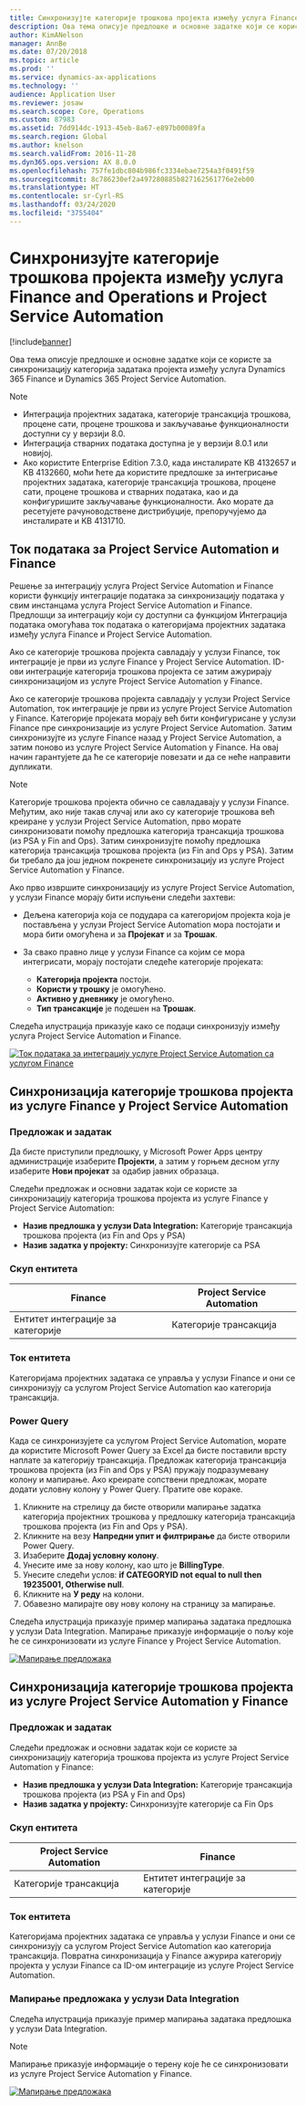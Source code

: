 ```yaml
---
title: Синхронизујте категорије трошкова пројекта између услуга Finance and Operations и Project Service Automation
description: Ова тема описује предлошке и основне задатке који се користе за синхронизацију категорија задатака пројекта између услуга Microsoft Dynamics 365 Finance и Dynamics 365 Project Service Automation.
author: KimANelson
manager: AnnBe
ms.date: 07/20/2018
ms.topic: article
ms.prod: ''
ms.service: dynamics-ax-applications
ms.technology: ''
audience: Application User
ms.reviewer: josaw
ms.search.scope: Core, Operations
ms.custom: 87983
ms.assetid: 7dd914dc-1913-45eb-8a67-e897b00089fa
ms.search.region: Global
ms.author: knelson
ms.search.validFrom: 2016-11-28
ms.dyn365.ops.version: AX 8.0.0
ms.openlocfilehash: 757fe1dbc804b986fc3334ebae7254a3f0491f59
ms.sourcegitcommit: 8c786230ef2a497280885b827162561776e2eb00
ms.translationtype: HT
ms.contentlocale: sr-Cyrl-RS
ms.lasthandoff: 03/24/2020
ms.locfileid: "3755404"
---
```

# <a name="synchronize-project-expense-categories-between-finance-and-operations-and-project-service-automation"></a>Синхронизујте категорије трошкова пројекта између услуга Finance and Operations и Project Service Automation

[!include[banner](../includes/banner.md)]

Ова тема описује предлошке и основне задатке који се користе за синхронизацију категорија задатака пројекта између услуга Dynamics 365 Finance и Dynamics 365 Project Service Automation.

> [!NOTE]
> - Интеграција пројектних задатака, категорије трансакција трошкова, процене сати, процене трошкова и закључавање функционалности доступни су у верзији 8.0.
> - Интеграција стварних података доступна је у верзији 8.0.1 или новијој.
> - Ако користите Enterprise Edition 7.3.0, када инсталирате KB 4132657 и KB 4132660, моћи ћете да користите предлошке за интегрисање пројектних задатака, категорије трансакција трошкова, процене сати, процене трошкова и стварних података, као и да конфигуришите закључавање функционалности. Ако морате да ресетујете рачуноводствене дистрибуције, препоручујемо да инсталирате и KB 4131710.

## <a name="data-flow-for-project-service-automation-and-finance"></a>Ток података за Project Service Automation и Finance

Решење за интеграцију услуга Project Service Automation и Finance користи функцију интеграције података за синхронизацију података у свим инстанцама услуга Project Service Automation и Finance. Предлошци за интеграцију који су доступни са функцијом Интеграција података омогућава ток података о категоријама пројектних задатака између услуга Finance и Project Service Automation.

Ако се категорије трошкова пројекта савладају у услузи Finance, ток интеграције је први из услуге Finance у Project Service Automation. ID-ови интеграције категорија трошкова пројекта се затим ажурирају синхронизацијом из услуге Project Service Automation у Finance.

Ако се категорије трошкова пројекта савладају у услузи Project Service Automation, ток интеграције је први из услуге Project Service Automation у Finance. Категорије пројеката морају већ бити конфигурисане у услузи Finance пре синхронизације из услуге Project Service Automation. Затим синхронизујте из услуге Finance назад у Project Service Automation, а затим поново из услуге Project Service Automation у Finance. На овај начин гарантујете да ће се категорије повезати и да се неће направити дупликати.

> [!NOTE]
> Категорије трошкова пројекта обично се савладавају у услузи Finance. Међутим, ако није такав случај или ако су категорије трошкова већ креиране у услузи Project Service Automation, прво морате синхронизовати помоћу предлошка категорија трансакција трошкова (из PSA у Fin and Ops). Затим синхронизујте помоћу предлошка категорија трансакција трошкова пројекта (из Fin and Ops у PSA). Затим би требало да још једном покренете синхронизацију из услуге Project Service Automation у Finance.
>
> Ако прво извршите синхронизацију из услуге Project Service Automation, у услузи Finance морају бити испуњени следећи захтеви:
>
> - Дељена категорија која се подудара са категоријом пројекта која је постављена у услузи Project Service Automation мора постојати и мора бити омогућена и за **Пројекат** и за **Трошак**.
> - За свако правно лице у услузи Finance са којим се мора интегрисати, морају постојати следеће категорије пројеката:
>
>     - **Категорија пројекта** постоји. 
>     - **Користи у трошку** је омогућено.
>     - **Активно у дневнику** је омогућено.
>     - **Тип трансакције** је подешен на **Трошак**.

Следећа илустрација приказује како се подаци синхронизују између услуга Project Service Automation и Finance.

[![Ток података за интеграцију услуге Project Service Automation са услугом Finance](./media/ProjectExpenseCategoriesFlow.png)](./media/ProjectExpenseCategoriesFlow.png)

## <a name="project-expense-category-synchronization-from-finance-to-project-service-automation"></a>Синхронизација категорије трошкова пројекта из услуге Finance у Project Service Automation

### <a name="template-and-task"></a>Предложак и задатак

Да бисте приступили предлошку, у Microsoft Power Apps центру администрације изаберите **Пројекти**, а затим у горњем десном углу изаберите **Нови пројекат** за одабир јавних образаца.

Следећи предложак и основни задатак који се користе за синхронизацију категорија трошкова пројекта из услуге Finance у Project Service Automation:

- **Назив предлошка у услузи Data Integration:** Категорије трансакција трошкова пројекта (из Fin and Ops у PSA)
- **Назив задатка у пројекту:** Синхронизујте категорије са PSA

### <a name="entity-set"></a>Скуп ентитета

| Finance                           | Project Service Automation |
|-----------------------------------|----------------------------|
| Ентитет интеграције за категорије | Категорије трансакција     |

### <a name="entity-flow"></a>Ток ентитета

Категоријама пројектних задатака се управља у услузи Finance и они се синхронизују са услугом Project Service Automation као категорија трансакција.

### <a name="power-query"></a>Power Query

Када се синхронизујете са услугом Project Service Automation, морате да користите Microsoft Power Query за Excel да бисте поставили врсту наплате за категорију трансакција. Предложак категорија трансакција трошкова пројекта (из Fin and Ops у PSA) пружају подразумевану колону и мапирање. Ако креирате сопствени предложак, морате додати условну колону у Power Query. Пратите ове кораке.

1. Кликните на стрелицу да бисте отворили мапирање задатка категорија пројектних трошкова у предлошку категорија трансакција трошкова пројекта (из Fin and Ops у PSA).
2. Кликните на везу **Напредни упит и филтрирање** да бисте отворили Power Query.
2. Изаберите **Додај условну колону**.
3. Унесите име за нову колону, као што је **BillingType**.
4. Унесите следећи услов: **if CATEGORYID not equal to null then 19235001, Otherwise null**.
5. Кликните на **У реду** на колони.
6. Обавезно мапирајте ову нову колону на страницу за мапирање.

Следећа илустрација приказује пример мапирања задатака предлошка у услузи Data Integration. Мапирање приказује информације о пољу које ће се синхронизовати из услуге Finance у Project Service Automation.

[![Мапирање предложака](./media/ProjectExpenseCategoriesToPSAMapping.jpg)](./media/ProjectExpenseCategoriesToPSAMapping.jpg)

## <a name="project-expense-category-synchronization-from-project-service-automation-to-finance"></a>Синхронизација категорије трошкова пројекта из услуге Project Service Automation у Finance

### <a name="template-and-task"></a>Предложак и задатак

Следећи предложак и основни задатак који се користе за синхронизацију категорија трошкова пројекта из услуге Project Service Automation у Finance:

- **Назив предлошка у услузи Data Integration:** Категорије трансакција трошкова пројекта (из PSA у Fin and Ops)
- **Назив задатка у пројекту:** Синхронизујте категорије са Fin Ops

### <a name="entity-set"></a>Скуп ентитета

| Project Service Automation | Finance                           |
|----------------------------|-----------------------------------|
| Категорије трансакција     | Ентитет интеграције за категорије |

### <a name="entity-flow"></a>Ток ентитета

Категоријама пројектних задатака се управља у услузи Finance и они се синхронизују са услугом Project Service Automation као категорија трансакција. Повратна синхронизација у Finance ажурира категорију пројекта у услузи Finance са ID-ом интеграције из услуге Project Service Automation.

### <a name="template-mapping-in-data-integration"></a>Мапирање предложака у услузи Data Integration

Следећа илустрација приказује пример мапирања задатака предлошка у услузи Data Integration.

> [!NOTE]
> Мапирање приказује информације о терену које ће се синхронизовати из услуге Project Service Automation у Finance.

[![Мапирање предложака](./media/ProjectExpenseCategoriesToFinOpsMapping.jpg)](./media/ProjectExpenseCategoriesToFinOpsMapping.jpg)
